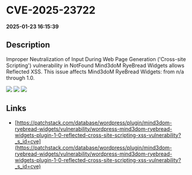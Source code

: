 # CVE-2025-23722

**2025-01-23 16:15:39**

## Description
Improper Neutralization of Input During Web Page Generation ('Cross-site Scripting') vulnerability in NotFound Mind3doM RyeBread Widgets allows Reflected XSS. This issue affects Mind3doM RyeBread Widgets: from n/a through 1.0.

![](https://img.shields.io/static/v1?label=Score&message=7.1&color=red)
![](https://img.shields.io/static/v1?label=Severity&message=HIGH&color=red)
![](https://img.shields.io/static/v1?label=CWE&message=XSS&color=green)

## Links
- [https://patchstack.com/database/wordpress/plugin/mind3dom-ryebread-widgets/vulnerability/wordpress-mind3dom-ryebread-widgets-plugin-1-0-reflected-cross-site-scripting-xss-vulnerability?_s_id=cve](https://patchstack.com/database/wordpress/plugin/mind3dom-ryebread-widgets/vulnerability/wordpress-mind3dom-ryebread-widgets-plugin-1-0-reflected-cross-site-scripting-xss-vulnerability?_s_id=cve)
